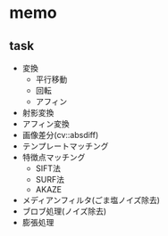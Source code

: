 # memo

## task

* 変換
  * 平行移動
  * 回転
  * アフィン
* 射影変換
* アフィン変換
* 画像差分(cv::absdiff)
* テンプレートマッチング
* 特徴点マッチング
  * SIFT法
  * SURF法
  * AKAZE
* メディアンフィルタ(ごま塩ノイズ除去)
* ブロブ処理(ノイズ除去)
* 膨張処理
